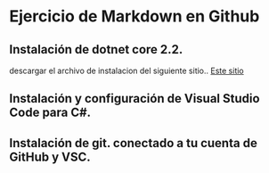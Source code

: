 # Ejercicio de Markdown en Github

## Instalación de dotnet core 2.2.
descargar el archivo de instalacion del siguiente sitio..
[Este sitio](./https://dotnet.microsoft.com/download/dotnet-core/2.2)


## Instalación y configuración de Visual Studio Code para C#.


## Instalación de git. conectado a tu cuenta de GitHub y VSC.